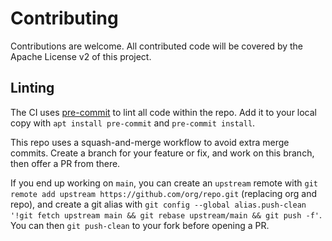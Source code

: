 # Contributing

Contributions are welcome. All contributed code will be covered by the Apache License v2 of this project.

## Linting

The CI uses [pre-commit](https://pre-commit.com/) to lint all code within the repo. Add it to your local
copy with `apt install pre-commit` and `pre-commit install`.

This repo uses a squash-and-merge workflow to avoid extra merge commits. Create a branch for your feature or fix,
and work on this branch, then offer a PR from there.

If you end up working on `main`, you can create an `upstream` remote with
`git remote add upstream https://github.com/org/repo.git` (replacing org and repo), and create a git alias with
`git config --global alias.push-clean '!git fetch upstream main && git rebase upstream/main && git push -f'`. You can
then `git push-clean` to your fork before opening a PR.
